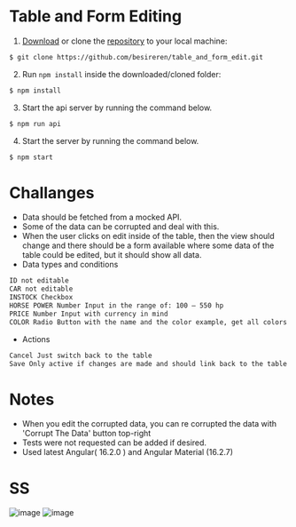 # Table and Form Editing
1. [Download](https://gitlab.com/tripetto/examples/angular/repository/master/archive.zip) or clone the [repository](https://gitlab.com/tripetto/examples/angular) to your local machine:
```bash
$ git clone https://github.com/besireren/table_and_form_edit.git
```

2. Run `npm install` inside the downloaded/cloned folder:
```bash
$ npm install
```

3. Start the api server by running the command below. 
```bash
$ npm run api
```

4. Start the server by running the command below. 
```bash
$ npm start
```

# Challanges
- Data should be fetched from a mocked API.
- Some of the data can be corrupted and deal with this.
- When the user clicks on edit inside of the table, then the view should change and there should
be a form available where some data of the table could be edited, but it should show all data.
- Data types and conditions
```bash
ID not editable
CAR not editable
INSTOCK Checkbox
HORSE POWER Number Input in the range of: 100 – 550 hp
PRICE Number Input with currency in mind
COLOR Radio Button with the name and the color example, get all colors out of the mock data
```
- Actions
```bash
Cancel Just switch back to the table
Save Only active if changes are made and should link back to the table were the data should also be changed
```
# Notes
- When you edit the corrupted data, you can re corrupted  the data with 'Corrupt The Data' button top-right
- Tests were not requested can be added if desired.
- Used latest Angular( 16.2.0 ) and Angular Material (16.2.7)

# SS
![image](https://github.com/besireren/table_and_form_edit/assets/11440115/8ec7ec0e-3d2f-4d7b-9cb8-0e872e29476b)
![image](https://github.com/besireren/table_and_form_edit/assets/11440115/04098509-13d2-4300-849f-2e39928c3189)

